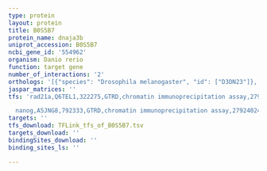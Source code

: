 ```yaml
---
type: protein
layout: protein
title: B0S5B7
protein_name: dnaja3b
uniprot_accession: B0S5B7
ncbi_gene_id: '554962'
organism: Danio rerio
function: target gene
number_of_interactions: '2'
orthologs: '[{"species": "Drosophila melanogaster", "id": ["D3DN23"]}, {"species": "Caenorhabditis elegans", "id": ["<a href=\"/protein/q8ta83\">Q8TA83</a>"]}, {"species": "Saccharomyces cerevisiae", "id": ["<a href=\"/protein/p35191\">P35191</a>"]}]'
jaspar_matrices: ''
tfs: 'rad21a,Q6TEL1,322275,GTRD,chromatin immunoprecipitation assay,27924024%5Buid%5D,No

  nanog,A5JNG8,792333,GTRD,chromatin immunoprecipitation assay,27924024%5Buid%5D,No'
targets: ''
tfs_download: TFLink_tfs_of_B0S5B7.tsv
targets_download: ''
bindingSites_download: ''
binding_sites_ls: ''

---
```


